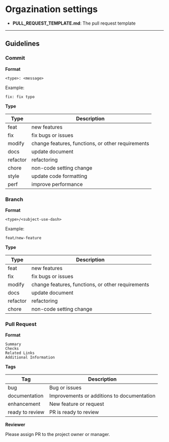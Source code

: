 # Orgazination settings

- **PULL_REQUEST_TEMPLATE.md**: The pull request template

---

## Guidelines

### Commit

**Format**

``` 
<type>: <message>
```

Example:
```
fix: fix typo
```

**Type**

| Type     | Description |
| -------- | ----------- |
| feat     | new features |
| fix      | fix bugs or issues |
| modify   | change features, functions, or other requirements |
| docs     | update document |
| refactor | refactoring |
| chore    | non-code setting change |
| style    | update code formatting |
| perf     | improve performance |

### Branch

**Format**

```
<type>/<subject-use-dash>
```

Example:

```
feat/new-feature
```

**Type**

| Type     | Description |
| -------- | ----------- |
| feat     | new features |
| fix      | fix bugs or issues |
| modify   | change features, functions, or other requirements |
| docs     | update document |
| refactor | refactoring |
| chore    | non-code setting change |

### Pull Request

**Format**

```
Summary
Checks
Related Links
Additional Information
```

**Tags**

| Tag | Description |
| --- | ----------- |
| bug | Bug or issues |
|documentation | Improvements or additions to documentation |
| enhancement | New feature or request |
| ready to review | PR is ready to review |

**Reviewer**

Please assign PR to the project owner or manager.